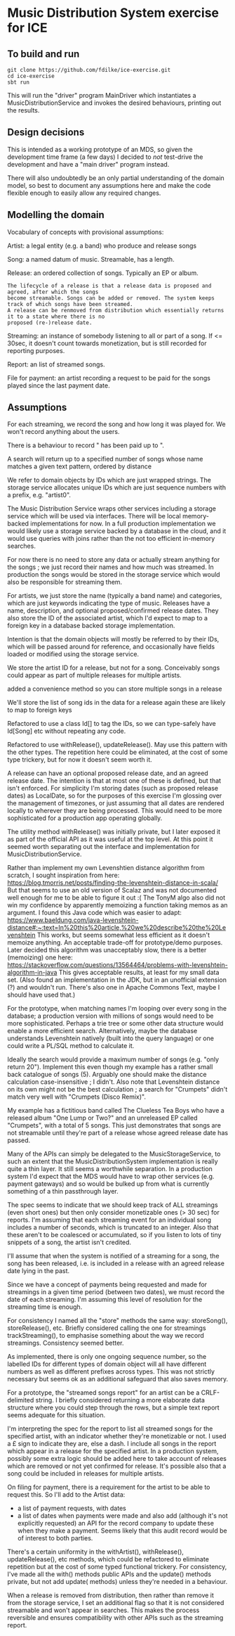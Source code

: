# Music Distribution System exercise for ICE

## To build and run

    git clone https://github.com/fdilke/ice-exercise.git
    cd ice-exercise
    sbt run

This will run the "driver" program MainDriver which instantiates a
MusicDistributionService and invokes the desired behaviours, printing
out the results.

## Design decisions

This is intended as a working prototype of an MDS, so given the development
time frame (a few days) I decided to _not_ test-drive the development and
have a "main driver" program instead.

There will also undoubtedly be an only partial understanding of the domain
model, so best to document any assumptions here and make the code flexible
enough to easily allow any required changes.

## Modelling the domain

Vocabulary of concepts with provisional assumptions:

Artist: a legal entity (e.g. a band) who produce and release songs

Song: a named datum of music. Streamable, has a length.

Release: an ordered collection of songs. Typically an EP or album.

    The lifecycle of a release is that a release data is proposed and agreed, after which the songs
    become streamable. Songs can be added or removed. The system keeps track of which songs have been streamed.
    A release can be renmoved from distribution which essentially returns it to a state where there is no
    proposed (re-)release date.

Streaming: an instance of somebody listening to all or part of a song. If <= 30sec, it doesn't count towards monetization, but is still recorded for reporting purposes.

Report: an list of streamed songs.

File for payment: an artist recording a request to be paid for the songs played since the last payment date.

## Assumptions

For each streaming, we record the song and how long it was played for. 
We won't record anything about the users.

There is a behaviour to record "<artist> has been paid up to <date>".

A search will return up to a specified number of songs whose name matches a given text pattern,
    ordered by distance

We refer to domain objects by IDs which are just wrapped strings.
    The storage service allocates unique IDs which are just sequence numbers with a prefix, e.g. "artist0".

The Music Distribution Service wraps other services including a storage service which will be used via
    interfaces. There will be local memory-backed implementations for now.
    In a full production implementation we would likely use a storage service backed by a database in the cloud, and it would use queries with joins rather than the not too efficient in-memory searches.

For now there is no need to store any data or actually stream anything for the songs ; we just
    record their names and how much was streamed.
    In production the songs would be stored in the storage service which would also be responsible for streaming them.

For artists, we just store the name (typically a band name) and categories,
    which are just keywords indicating the type of music.
Releases have a name, description, and optional proposed/confirmed release dates.
They also store the ID of the associated artist, which I'd expect to map to a foreign key
    in a database backed storage implementation.

Intention is that the domain objects will mostly be referred to by their IDs, which will be passed
    around for reference, and occasionally have fields loaded or modified using the storage service.

We store the artist ID for a release, but not for a song.
Conceivably songs could appear as part of multiple releases for multiple artists.

added a convenience method so you can store multiple songs in a release

We'll store the list of song ids in the data for a release
    again these are likely to map to foreign keys

Refactored to use a class Id[<CLASS>] to tag the IDs, so we can type-safely have
Id[Song] etc without repeating any code.

Refactored to use withRelease(), updateRelease(). May use this pattern with the other types.
The repetition here could be eliminated, at the cost of some type trickery,
but for now it doesn't seem worth it.

A release can have an optional proposed release date, and an agreed release date.
The intention is that at most one of these is defined, but that isn't enforced.
For simplicity I'm storing dates (such as proposed release dates) as LocalDate, so for the purposes of this
exercise I'm glossing over the management of timezones, or just assuming that all dates are
rendered locally to wherever they are being processed. This would need to be more sophisticated
for a production app operating globally.

The utility method withRelease() was initially private, but I later exposed it as part of the official API
    as it was useful at the top level.
At this point it seemed worth separating out the interface and implementation for MusicDistributionService.

Rather than implement my own Levenshtien distance algorithm from scratch, I sought inspiration from here:
https://blog.tmorris.net/posts/finding-the-levenshtein-distance-in-scala/
But that seems to use an old version of Scalaz and was not documented well enough for me to be
able to figure it out :(
The TonyM algo also did not win my confidence by apparently memoizing a function taking memos as an argument.
I found this Java code which was easier to adapt:
https://www.baeldung.com/java-levenshtein-distance#:~:text=In%20this%20article,%20we%20describe%20the%20Levenshtein
This works, but seems somewhat less efficient as it doesn't memoize anything.
An acceptable trade-off for prototype/demo purposes.
Later decided this algorithm was unacceptably slow, there is a better (memoizing) one here:
https://stackoverflow.com/questions/13564464/problems-with-levenshtein-algorithm-in-java
This gives acceptable results, at least for my small data set.
(Also found an implementation in the JDK, but in an unofficial extension (?) and wouldn't run.
There's also one in Apache Commons Text, maybe I should have used that.)

For the prototype, when matching names I'm looping over every song in the database;
a production version with millions of songs would need to be more sophisticated.
Perhaps a trie tree or some other data structure would enable a more efficient search.
Alternatively, maybe the database understands Levenshtein natively (built into the query language)
or one could write a PL/SQL method to calculate it.

Ideally the search would provide a maximum number of songs (e.g. "only return 20").
Implement this even though my example has a rather small back catalogue of songs (5).
Arguably one should make the distance calculation case-insensitive ; I didn't.
Also note that Levenshtein distance on its own might not be the best calculation ;
    a search for "Crumpets" didn't match very well with "Crumpets (Disco Remix)".

My example has a fictitious band called The Clueless Tea Boys who have a released album
"One Lump or Two?" and an unreleased EP called "Crumpets", with a total of 5 songs.
This just demonstrates that songs are not streamable until they're part of a release
whose agreed release date has passed.

Many of the APIs can simply be delegated to the MusicStorageService, to such an extent that
the MusicDistributionSystem implementation is really quite a thin layer. It still seems a
worthwhile separation. In a production system I'd expect that the MDS would have to wrap
other services (e.g. payment gateways) and so would be bulked up from what is currently
something of a thin passthrough layer.

The spec seems to indicate that we should keep track of ALL streamings (even short ones)
    but then only consider monetizable ones (> 30 sec) for reports.
I'm assuming that each streaming event for an individual song includes a number of seconds,
which is truncated to an integer. Also that these aren't to be coalesced or accumulated, so
if you listen to lots of tiny snippets of a song, the artist isn't credited.

I'll assume that when the system is notified of a streaming for a song, the song has been
released, i.e. is included in a release with an agreed release date lying in the past.

Since we have a concept of payments being requested and made for streamings in a given
time period (between two dates), we must record the date of each streaming.
I'm assuming this level of resolution for the streaming time is enough.

For consistency I named all the "store" methods the same way: storeSong(), storeRelease(), etc.
Briefly considered calling the one for streamings trackStreaming(), to emphasise something
about the way we record streamings. Consistency seemed better.

As implemented, there is only one ongoing sequence number, so the labelled IDs for different 
types of domain object will all have different numbers as well as different prefixes across types.
This was not strictly necessary but seems ok as an additional safeguard that also saves memory.

For a prototype, the "streamed songs report" for an artist can be a CRLF-delimited string.
I briefly considered returning a more elaborate data structure where you could step through the
rows, but a simple text report seems adequate for this situation.

I'm interpreting the spec for the report to list all streamed songs for the specified artist,
    with an indicator whether they're monetizable or not. I used a £ sign to indicate they are, else a dash.
I include all songs in the report which appear in a release for the specified artist.
In a production system, possibly some extra logic should be added here to take account of
releases which are removed or not yet confirmed for release. It's possible also that a song
could be included in releases for multiple artists.

On filing for payment, there is a requirement for the artist to be able to request this. 
So I'll add to the Artist data:
- a list of payment requests, with dates
- a list of dates when payments were made
and also add (although it's not explicitly requested) an API for the record company to update
    these when they make a payment.
Seems likely that this audit record would be of interest to both parties.

There's a certain uniformity in the withArtist(), withRelease(), updateRelease(), etc methods,
which could be refactored to eliminate repetition but at the cost of some typed functional trickery.
For consistency, I've made all the with() methods public APIs and the update() methods private,
but not add update( methods) unless they're needed in a behaviour.

When a release is removed from distribution, then rather than remove it from the storage service,
I set an additional flag so that it is not considered streamable and won't appear in searches.
This makes the process reversible and ensures compatibility with other APIs such as the streaming report.
